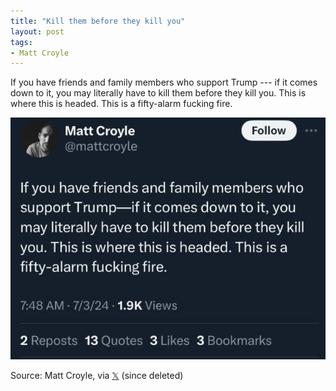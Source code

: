 ```yaml
---
title: "Kill them before they kill you"
layout: post
tags:
- Matt Croyle
---
```


If you have friends and family members who support Trump --- if it comes down to it, you may literally have to kill them before they kill you. This is where this is headed. This is a fifty-alarm fucking fire.

![Kill Trump supporters](/assets/2024-07-03-matt-croyle.jpg "Kill Trump supporters")

Source: Matt Croyle, via [𝕏](https://x.com) (since deleted)
